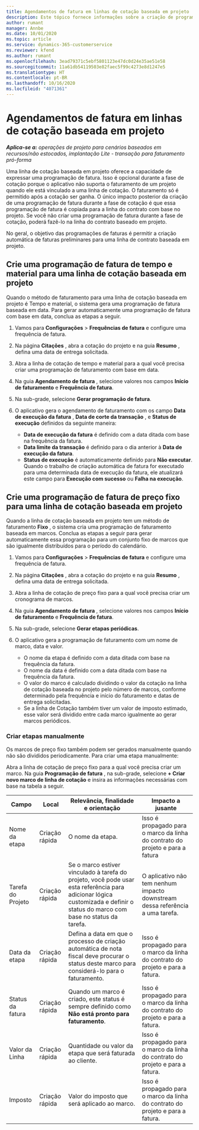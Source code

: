 ```yaml
---
title: Agendamentos de fatura em linhas de cotação baseada em projeto
description: Este tópico fornece informações sobre a criação de programações de faturas e marcos para linhas de cotação.
author: rumant
manager: Annbe
ms.date: 10/01/2020
ms.topic: article
ms.service: dynamics-365-customerservice
ms.reviewer: kfend
ms.author: rumant
ms.openlocfilehash: 3ead79371c5ebf5801123e47dc0d24e35ae51e58
ms.sourcegitcommit: 11a61db54119503e82faec5f99c4273e8d1247e5
ms.translationtype: HT
ms.contentlocale: pt-BR
ms.lasthandoff: 10/16/2020
ms.locfileid: "4071361"
---
```

# <a name="invoice-schedules-on-project-based-quote-lines"></a>Agendamentos de fatura em linhas de cotação baseada em projeto

_**Aplica-se a:** operações de projeto para cenários baseados em recursos/não estocados, implantação Lite - transação para faturamento pró-forma_

Uma linha de cotação baseada em projeto oferece a capacidade de expressar uma programação de fatura. Isso é opcional durante a fase de cotação porque o aplicativo não suporta o faturamento de um projeto quando ele está vinculado a uma linha de cotação. O faturamento só é permitido após a cotação ser ganha. O único impacto posterior da criação de uma programação de fatura durante a fase de cotação é que essa programação de fatura é copiada para a linha do contrato com base no projeto. Se você não criar uma programação de fatura durante a fase de cotação, poderá fazê-lo na linha do contrato baseado em projeto.

No geral, o objetivo das programações de faturas é permitir a criação automática de faturas preliminares para uma linha de contrato baseada em projeto. 

## <a name="create-a-time-and-material-invoice-schedule-for-a-project-based-quote-line"></a>Crie uma programação de fatura de tempo e material para uma linha de cotação baseada em projeto

Quando o método de faturamento para uma linha de cotação baseada em projeto é Tempo e material, o sistema gera uma programação de fatura baseada em data. Para gerar automaticamente uma programação de fatura com base em data, conclua as etapas a seguir.

1. Vamos para **Configurações** > **Frequências de fatura** e configure uma frequência de fatura.
2. Na página **Citações** , abra a cotação do projeto e na guia **Resumo** , defina uma data de entrega solicitada.
3. Abra a linha de cotação de tempo e material para a qual você precisa criar uma programação de faturamento com base em data. 
4. Na guia **Agendamento de fatura** , selecione valores nos campos **Início de faturamento** e **Frequência de fatura**. 
5. Na sub-grade, selecione **Gerar programação de fatura**.
6. O aplicativo gera o agendamento de faturamento com os campo **Data de execução da fatura** , **Data de corte da transação** , e **Status de execução** definidos da seguinte maneira:

    - **Data de execução da fatura** é definido com a data ditada com base na frequência da fatura.
    - **Data limite da transação** é definido para o dia anterior à **Data de execução da fatura**.
    - **Status de execução** é automaticamente definido para **Não executar**. Quando o trabalho de criação automática de fatura for executado para uma determinada data de execução da fatura, ele atualizará este campo para **Execução com sucesso** ou **Falha na execução**.

## <a name="create-a-fixed-price-invoice-schedule-for-a-project-based-quote-line"></a>Crie uma programação de fatura de preço fixo para uma linha de cotação baseada em projeto

Quando a linha de cotação baseada em projeto tem um método de faturamento **Fixo** , o sistema cria uma programação de faturamento baseada em marcos. Conclua as etapas a seguir para gerar automaticamente essa programação para um conjunto fixo de marcos que são igualmente distribuídos para o período do calendário.

1. Vamos para **Configurações** > **Frequências de fatura** e configure uma frequência de fatura.
2. Na página **Citações** , abra a cotação do projeto e na guia **Resumo** , defina uma data de entrega solicitada.
3. Abra a linha de cotação de preço fixo para a qual você precisa criar um cronograma de marcos. 
4. Na guia **Agendamento de fatura** , selecione valores nos campos **Início de faturamento** e **Frequência de fatura**. 
5. Na sub-grade, selecione **Gerar etapas periódicas**.
6. O aplicativo gera a programação de faturamento com um nome de marco, data e valor.

    - O nome da etapa é definido com a data ditada com base na frequência da fatura.
    - O nome da data é definido com a data ditada com base na frequência da fatura.
    - O valor do marco é calculado dividindo o valor da cotação na linha de cotação baseada no projeto pelo número de marcos, conforme determinado pela frequência e início do faturamento e datas de entrega solicitadas.
    - Se a linha de Cotação também tiver um valor de imposto estimado, esse valor será dividido entre cada marco igualmente ao gerar marcos periódicos.

### <a name="manually-create-milestones"></a>Criar etapas manualmente

Os marcos de preço fixo também podem ser gerados manualmente quando não são divididos periodicamente. Para criar uma etapa manualmente:

Abra a linha de cotação de preço fixo para a qual você precisa criar um marco. Na guia **Programação de fatura** , na sub-grade, selecione **+ Criar novo marco de linha de cotação** e insira as informações necessárias com base na tabela a seguir.

| **Campo** | **Local** | **Relevância, finalidade e orientação** | **Impacto a jusante** |
| --- | --- | --- | --- |
| Nome da etapa | Criação rápida | O nome da etapa. | Isso é propagado para o marco da linha do contrato do projeto e para a fatura |
| Tarefa do Projeto | Criação rápida | Se o marco estiver vinculado à tarefa do projeto, você pode usar esta referência para adicionar lógica customizada e definir o status do marco com base no status da tarefa. | O aplicativo não tem nenhum impacto downstream dessa referência a uma tarefa. |
| Data da etapa | Criação rápida | Defina a data em que o processo de criação automática de nota fiscal deve procurar o status deste marco para considerá-lo para o faturamento. | Isso é propagado para o marco da linha do contrato do projeto e para a fatura. |
| Status da fatura | Criação rápida | Quando um marco é criado, este status é sempre definido como **Não está pronto para faturamento**. | Isso é propagado para o marco da linha do contrato do projeto e para a fatura. |
| Valor da Linha | Criação rápida | Quantidade ou valor da etapa que será faturada ao cliente. | Isso é propagado para o marco da linha do contrato do projeto e para a fatura. |
| Imposto | Criação rápida | Valor do imposto que será aplicado ao marco. | Isso é propagado para o marco da linha do contrato do projeto e para a fatura. |
